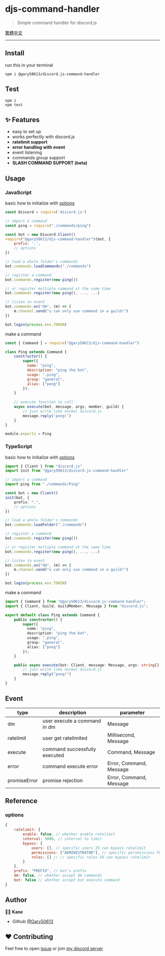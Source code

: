 # djs-command-handler
> Simple command handler for discord.js

[繁體中文](doc/README-zh.md)

***

## Install
run this in your terminal
```shell
npm i @gary50613/discord.js-command-handler
```

## Test
```shell
npm i
npm test
```

## ✨ Features

- easy to set up
- works perfectly with discord.js
- **ratelimit support**
- **error handling with event**
- event listening
- commands group support
- **SLASH COMMAND SUPPORT (beta)**

## Usage

### JavaScript
basic how to initialize with [options](#options)
```js
const Discord = require('discord.js')

// import a command
const ping = require("./commands/ping")

const bot = new Discord.Client()
require("@gary50613/djs-command-handler")(bot, {
	prefix: '.',
	// options
})

// load a whole folder's commands
bot.commands.loadCommands("./commands")

// register a command
bot.commands.register(new ping())

// or register multiple command at the same time
bot.commands.register(new ping(), ..., ...)

// listen to event
bot.commands.on("dm", (m) => {
    m.channel.send("u can only use command in a guild!")
})

bot.login(process.env.TOKEN)
```

make a command
```js
const { Command } = require("@gary50613/djs-command-handler")

class Ping extends Command {
    constructor() {
        super({
          name: "ping",
          description: "ping the bot",
          usage: ".ping",
          group: "ganeral",
          alias: ["pong"]
        });
    }
    
    // execute function to call
    async execute(bot, message, args, member, guild) {
        // just write like normal discord.js
        message.reply('pong!')
    }
}

module.exports = Ping
```

### TypeScript
basic how to initialize with [options](#options)
```ts
import { Client } from "discord.js"
import init from "@gary50613/discord.js-command-handler"

// import a command
import ping from "./commands/Ping"

const bot = new Client()
init(bot, {
    prefix: ".",
    // options
})

// load a whole folder's commands
bot.commands.loadFolder("./commands")

// register a command
bot.commands.register(new ping())

// or register multiple command at the same time
bot.commands.register(new ping(), ..., ...)

// listen to event
bot.commands.on("dm", (m) => {
    m.channel.send("u can only use command in a guild!")
})

bot.login(process.env.TOKEN)
```

make a command
```ts
import { Command } from "@gary50613/discord.js-command-handler";
import { Client, Guild, GuildMember, Message } from "discord.js";

export default class Ping extends Command {
    public constructor() {
        super({
          name: "ping",
          description: "ping the bot",
          usage: ".ping",
          group: "ganeral",
          alias: ["pong"]
        });
    }

    public async execute(bot: Client, message: Message, args: string[], member: GuildMember, guild: Guild) {
        // just write like normal discord.js
        message.reply("pong!")
    }
}
```


## Event
type | description | parameter
---|---|---
dm | user execute a command in dm | Message
ratelimit | user get ratelimited | Millisecond, Message
execute | command successfully executed | Command, Message
error | command execute error | Error, Command, Message
promiseError | promise rejection | Error, Command, Message

## Reference
### options
```js
{
    ratelimit: {
        enable: false, // whether enable ratelimit
        interval: 5000, // interval to limit
        bypass: {
            users: [], // specific users ID can bypass ratelimit 
            permissions: ["ADMINISTRATOR"], // specific perimissions FLAG can bypass ratelimit
            roles: [] // // specific roles ID can bypass ratelimit
        }
    },
    prefix: "PREFIX", // bot's prefix
    dm: false, // whether accept dm commands
    bot: false // whether accept bot execute command  
}
```

## Author
🧑‍💻 **Kane**
- Github [@Gary50613](https://github.com/Gary50613)

## ❤️ Contributing
Feel free to open [issue](https://github.com/Gary50613/discordjs-command-handler/issues)
or join [my discord server](https://discord.gg/ct2ufag)